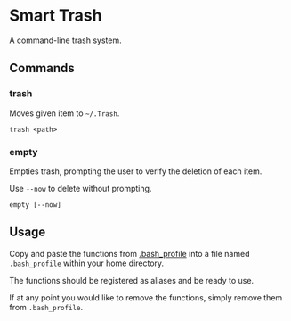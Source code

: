 # Smart Trash

A command-line trash system.

## Commands

### trash

Moves given item to `~/.Trash`.

```
trash <path>
```

### empty

Empties trash, prompting the user to verify the deletion of each item.

Use `--now` to delete without prompting.

```
empty [--now]
```

## Usage

Copy and paste the functions from [.bash_profile](.bash_profile) into a file named `.bash_profile` within your home directory.

The functions should be registered as aliases and be ready to use.

If at any point you would like to remove the functions, simply remove them from `.bash_profile`.

